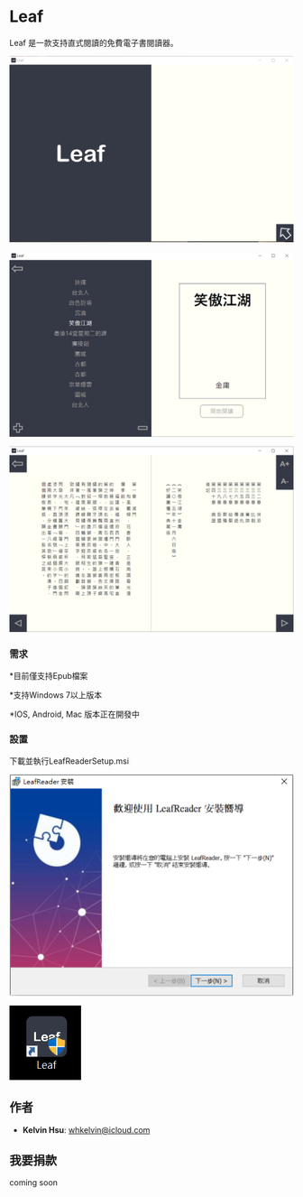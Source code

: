 # Leaf
Leaf 是一款支持直式閱讀的免費電子書閱讀器。 

![alt text](https://raw.githubusercontent.com/whkelvin/Leaf/master/Demo/Leaf_1.png)

![alt text](https://raw.githubusercontent.com/whkelvin/Leaf/master/Demo/Leaf_2.png)

![alt text](https://raw.githubusercontent.com/whkelvin/Leaf/master/Demo/Leaf_3.png)

### 需求

*目前僅支持Epub檔案

*支持Windows 7以上版本

*IOS, Android, Mac 版本正在開發中

### 設置
下載並執行LeafReaderSetup.msi

![alt text](https://raw.githubusercontent.com/whkelvin/Leaf/master/Demo/Leaf_0.png)

![alt text](https://raw.githubusercontent.com/whkelvin/Leaf/master/Demo/Leaf_5.png)

## 作者

* **Kelvin Hsu**: whkelvin@icloud.com

## 我要捐款
coming soon
